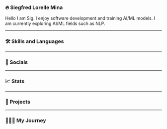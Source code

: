 ### 🔥 Siegfred Lorelle Mina
Hello I am Sig. I enjoy software development and training AI/ML models. I am currently exploring AI/ML fields such as NLP.

---

### 🛠️ Skills and Languages

---

### 🔗 Socials

---

### 📈 Stats

---

### 📂 Projects

---

### 👨🏻‍💻 My Journey

<!--
**SiegfredLorelle/SiegfredLorelle** is a ✨ _special_ ✨ repository because its `README.md` (this file) appears on your GitHub profile.

Here are some ideas to get you started:

- 🔭 I’m currently working on ...
- 🌱 I’m currently learning ...
- 👯 I’m looking to collaborate on ...
- 🤔 I’m looking for help with ...
- 💬 Ask me about ...
- 📫 How to reach me: ...
- 😄 Pronouns: ...
- ⚡ Fun fact: ...
-->
